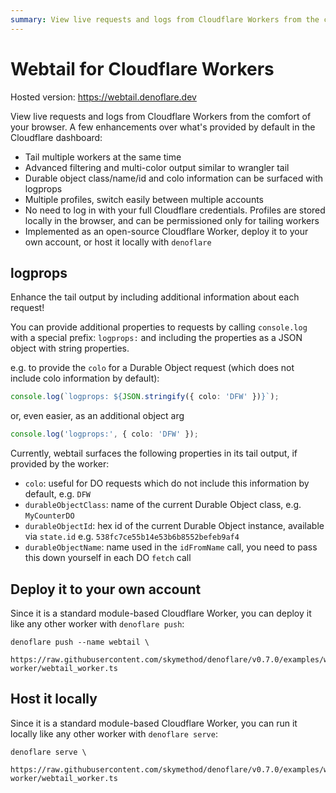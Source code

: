 ```yaml
---
summary: View live requests and logs from Cloudflare Workers from the comfort of your browser.
---
```


# Webtail for Cloudflare Workers

<Aside>

Hosted version: https://webtail.denoflare.dev

</Aside>

View live requests and logs from Cloudflare Workers from the comfort of your browser. 
A few enhancements over what's provided by default in the Cloudflare dashboard:

- Tail multiple workers at the same time
- Advanced filtering and multi-color output similar to wrangler tail
- Durable object class/name/id and colo information can be surfaced with logprops
- Multiple profiles, switch easily between multiple accounts
- No need to log in with your full Cloudflare credentials. Profiles are stored locally in the browser, and can be permissioned only for tailing workers
- Implemented as an open-source Cloudflare Worker, deploy it to your own account, or host it locally with `denoflare`

## logprops
Enhance the tail output by including additional information about each request!

You can provide additional properties to requests by calling `console.log` with a special prefix: `logprops:` and including the properties as a JSON object with string properties.

e.g. to provide the `colo` for a Durable Object request (which does not include colo information by default):
```ts
console.log(`logprops: ${JSON.stringify({ colo: 'DFW' })}`);
```
or, even easier, as an additional object arg
```ts
console.log('logprops:', { colo: 'DFW' });
```

Currently, webtail surfaces the following properties in its tail output, if provided by the worker:
 - `colo`: useful for DO requests which do not include this information by default, e.g. `DFW`
 - `durableObjectClass`: name of the current Durable Object class, e.g. `MyCounterDO`
 - `durableObjectId`: hex id of the current Durable Object instance, available via `state.id` e.g. `538fc7ce55b14e53b6b8552befeb9af4`
 - `durableObjectName`: name used in the `idFromName` call, you need to pass this down yourself in each DO `fetch` call

## Deploy it to your own account

Since it is a standard module-based Cloudflare Worker, you can deploy it like any other worker with `denoflare push`:

```
denoflare push --name webtail \
    https://raw.githubusercontent.com/skymethod/denoflare/v0.7.0/examples/webtail-worker/webtail_worker.ts
```

## Host it locally

Since it is a standard module-based Cloudflare Worker, you can run it locally like any other worker with `denoflare serve`:

```
denoflare serve \
    https://raw.githubusercontent.com/skymethod/denoflare/v0.7.0/examples/webtail-worker/webtail_worker.ts
```

